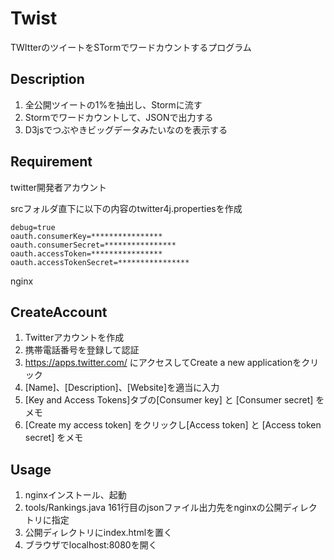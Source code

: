 # Twist

TWItterのツイートをSTormでワードカウントするプログラム

## Description

1. 全公開ツイートの1%を抽出し、Stormに流す
2. Stormでワードカウントして、JSONで出力する
3. D3jsでつぶやきビッグデータみたいなのを表示する

## Requirement

twitter開発者アカウント

srcフォルダ直下に以下の内容のtwitter4j.propertiesを作成

    debug=true
    oauth.consumerKey=****************
    oauth.consumerSecret=****************
    oauth.accessToken=****************
    oauth.accessTokenSecret=****************

nginx

## CreateAccount

1. Twitterアカウントを作成
2. 携帯電話番号を登録して認証
3. https://apps.twitter.com/ にアクセスしてCreate a new applicationをクリック
4. [Name]、[Description]、[Website]を適当に入力
5. [Key and Access Tokens]タブの[Consumer key] と [Consumer secret] をメモ
6. [Create my access token] をクリックし[Access token] と [Access token secret] をメモ


## Usage

1. nginxインストール、起動  
2. tools/Rankings.java 161行目のjsonファイル出力先をnginxの公開ディレクトリに指定  
3. 公開ディレクトリにindex.htmlを置く  
4. ブラウザでlocalhost:8080を開く  




